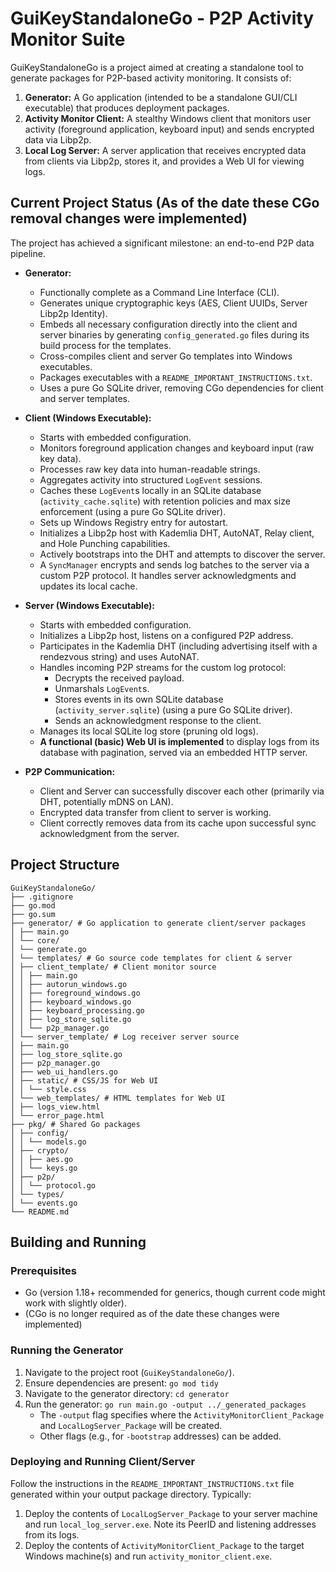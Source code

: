 # GuiKeyStandaloneGo - P2P Activity Monitor Suite

GuiKeyStandaloneGo is a project aimed at creating a standalone tool to generate packages for P2P-based activity monitoring. It consists of:

1.  **Generator:** A Go application (intended to be a standalone GUI/CLI executable) that produces deployment packages.
2.  **Activity Monitor Client:** A stealthy Windows client that monitors user activity (foreground application, keyboard input) and sends encrypted data via Libp2p.
3.  **Local Log Server:** A server application that receives encrypted data from clients via Libp2p, stores it, and provides a Web UI for viewing logs.

## Current Project Status (As of the date these CGo removal changes were implemented)

The project has achieved a significant milestone: an end-to-end P2P data pipeline.

*   **Generator:**
    *   Functionally complete as a Command Line Interface (CLI).
    *   Generates unique cryptographic keys (AES, Client UUIDs, Server Libp2p Identity).
    *   Embeds all necessary configuration directly into the client and server binaries by generating `config_generated.go` files during its build process for the templates.
    *   Cross-compiles client and server Go templates into Windows executables.
    *   Packages executables with a `README_IMPORTANT_INSTRUCTIONS.txt`.
    *   Uses a pure Go SQLite driver, removing CGo dependencies for client and server templates.

*   **Client (Windows Executable):**
    *   Starts with embedded configuration.
    *   Monitors foreground application changes and keyboard input (raw key data).
    *   Processes raw key data into human-readable strings.
    *   Aggregates activity into structured `LogEvent` sessions.
    *   Caches these `LogEvent`s locally in an SQLite database (`activity_cache.sqlite`) with retention policies and max size enforcement (using a pure Go SQLite driver).
    *   Sets up Windows Registry entry for autostart.
    *   Initializes a Libp2p host with Kademlia DHT, AutoNAT, Relay client, and Hole Punching capabilities.
    *   Actively bootstraps into the DHT and attempts to discover the server.
    *   A `SyncManager` encrypts and sends log batches to the server via a custom P2P protocol. It handles server acknowledgments and updates its local cache.

*   **Server (Windows Executable):**
    *   Starts with embedded configuration.
    *   Initializes a Libp2p host, listens on a configured P2P address.
    *   Participates in the Kademlia DHT (including advertising itself with a rendezvous string) and uses AutoNAT.
    *   Handles incoming P2P streams for the custom log protocol:
        *   Decrypts the received payload.
        *   Unmarshals `LogEvent`s.
        *   Stores events in its own SQLite database (`activity_server.sqlite`) (using a pure Go SQLite driver).
        *   Sends an acknowledgment response to the client.
    *   Manages its local SQLite log store (pruning old logs).
    *   **A functional (basic) Web UI is implemented** to display logs from its database with pagination, served via an embedded HTTP server.

*   **P2P Communication:**
    *   Client and Server can successfully discover each other (primarily via DHT, potentially mDNS on LAN).
    *   Encrypted data transfer from client to server is working.
    *   Client correctly removes data from its cache upon successful sync acknowledgment from the server.

## Project Structure
```
GuiKeyStandaloneGo/
├── .gitignore
├── go.mod
├── go.sum
├── generator/ # Go application to generate client/server packages
│ ├── main.go
│ └── core/
│ └── generate.go
│ └── templates/ # Go source code templates for client & server
│ ├── client_template/ # Client monitor source
│ │ ├── main.go
│ │ ├── autorun_windows.go
│ │ ├── foreground_windows.go
│ │ ├── keyboard_windows.go
│ │ ├── keyboard_processing.go
│ │ ├── log_store_sqlite.go
│ │ └── p2p_manager.go
│ └── server_template/ # Log receiver server source
│ ├── main.go
│ ├── log_store_sqlite.go
│ ├── p2p_manager.go
│ ├── web_ui_handlers.go
│ ├── static/ # CSS/JS for Web UI
│ │ └── style.css
│ └── web_templates/ # HTML templates for Web UI
│ ├── logs_view.html
│ └── error_page.html
├── pkg/ # Shared Go packages
│ ├── config/
│ │ └── models.go
│ ├── crypto/
│ │ ├── aes.go
│ │ └── keys.go
│ ├── p2p/
│ │ └── protocol.go
│ └── types/
│ └── events.go
└── README.md
```

## Building and Running

### Prerequisites

*   Go (version 1.18+ recommended for generics, though current code might work with slightly older).
*   (CGo is no longer required as of the date these changes were implemented)

### Running the Generator

1.  Navigate to the project root (`GuiKeyStandaloneGo/`).
2.  Ensure dependencies are present: `go mod tidy`
3.  Navigate to the generator directory: `cd generator`
4.  Run the generator: `go run main.go -output ../_generated_packages`
    *   The `-output` flag specifies where the `ActivityMonitorClient_Package` and `LocalLogServer_Package` will be created.
    *   Other flags (e.g., for `-bootstrap` addresses) can be added.

### Deploying and Running Client/Server

Follow the instructions in the `README_IMPORTANT_INSTRUCTIONS.txt` file generated within your output package directory. Typically:
1.  Deploy the contents of `LocalLogServer_Package` to your server machine and run `local_log_server.exe`. Note its PeerID and listening addresses from its logs.
2.  Deploy the contents of `ActivityMonitorClient_Package` to the target Windows machine(s) and run `activity_monitor_client.exe`.